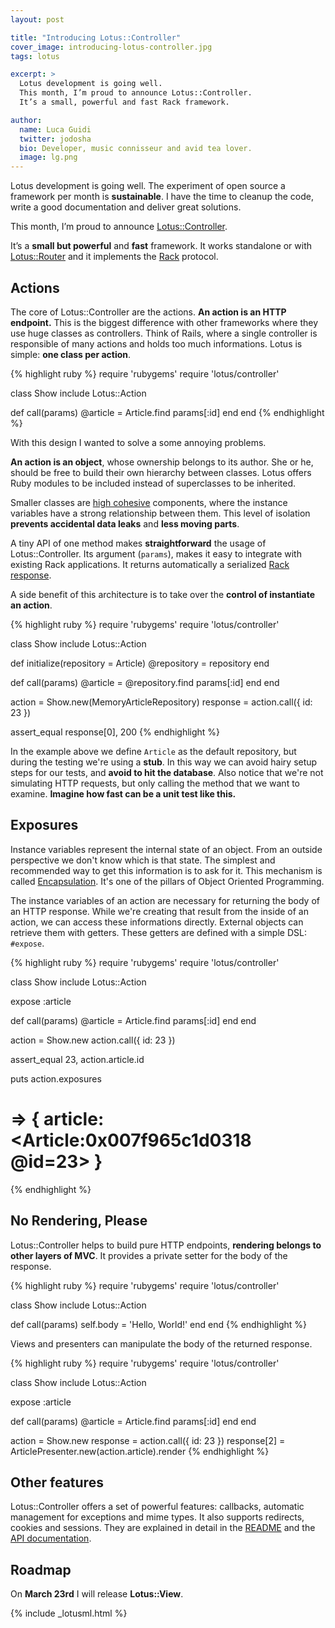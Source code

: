 ```yaml
---
layout: post

title: "Introducing Lotus::Controller"
cover_image: introducing-lotus-controller.jpg
tags: lotus

excerpt: >
  Lotus development is going well.
  This month, I’m proud to announce Lotus::Controller.
  It’s a small, powerful and fast Rack framework.

author:
  name: Luca Guidi
  twitter: jodosha
  bio: Developer, music connisseur and avid tea lover.
  image: lg.png
---
```


Lotus development is going well.
The experiment of open source a framework per month is **sustainable**.
I have the time to cleanup the code, write a good documentation and deliver great solutions.

This month, I’m proud to announce [Lotus::Controller](https://github.com/lotus/controller).

It’s a **small but powerful** and **fast** framework.
It works standalone or with [Lotus::Router](https://github.com/lotus/router) and it implements the [Rack](http://rack.github.io) protocol.

## Actions

The core of Lotus::Controller are the actions.
**An action is an HTTP endpoint.**
This is the biggest difference with other frameworks where they use huge classes as controllers.
Think of Rails, where a single controller is responsible of many actions and holds too much informations.
Lotus is simple: **one class per action**.

{% highlight ruby %}
require 'rubygems'
require 'lotus/controller'

class Show
  include Lotus::Action

  def call(params)
    @article = Article.find params[:id]
  end
end
{% endhighlight %}

With this design I wanted to solve a some annoying problems.

**An action is an object**, whose ownership belongs to its author.
She or he, should be free to build their own hierarchy between classes.
Lotus offers Ruby modules to be included instead of superclasses to be inherited.

Smaller classes are <a href="http://en.wikipedia.org/wiki/Cohesion_(computer_science)#High_cohesion">high cohesive</a> components, where the instance variables have a strong relationship between them.
This level of isolation **prevents accidental data leaks** and **less moving parts**.

A tiny API of one method makes **straightforward** the usage of Lotus::Controller.
Its argument (`params`), makes it easy to integrate with existing Rack applications.
It returns automatically a serialized [Rack response](http://rack.rubyforge.org/doc/SPEC.html).

A side benefit of this architecture is to take over the **control of instantiate an action**.

{% highlight ruby %}
require 'rubygems'
require 'lotus/controller'

class Show
  include Lotus::Action

  def initialize(repository = Article)
    @repository = repository
  end

  def call(params)
    @article = @repository.find params[:id]
  end
end

action   = Show.new(MemoryArticleRepository)
response = action.call({ id: 23 })

assert_equal response[0], 200
{% endhighlight %}

In the example above we define `Article` as the default repository, but during the testing we're using a **stub**.
In this way we can avoid hairy setup steps for our tests, and **avoid to hit the database**.
Also notice that we're not simulating HTTP requests, but only calling the method that we want to examine.
**Imagine how fast can be a unit test like this.**

## Exposures

Instance variables represent the internal state of an object.
From an outside perspective we don't know which is that state.
The simplest and recommended way to get this information is to ask for it.
This mechanism is called <a href="http://en.wikipedia.org/wiki/Encapsulation_(object-oriented_programming)">Encapsulation</a>.
It's one of the pillars of Object Oriented Programming.

The instance variables of an action are necessary for returning the body of an HTTP response.
While we're creating that result from the inside of an action, we can access these informations directly.
External objects can retrieve them with getters. These getters are defined with a simple DSL: `#expose`.

{% highlight ruby %}
require 'rubygems'
require 'lotus/controller'

class Show
  include Lotus::Action

  expose :article

  def call(params)
    @article = Article.find params[:id]
  end
end

action = Show.new
action.call({ id: 23 })

assert_equal 23, action.article.id

puts action.exposures
  # => { article: <Article:0x007f965c1d0318 @id=23> }
{% endhighlight %}

## No Rendering, Please

Lotus::Controller helps to build pure HTTP endpoints, **rendering belongs to other layers of MVC**.
It provides a private setter for the body of the response.

{% highlight ruby %}
require 'rubygems'
require 'lotus/controller'

class Show
  include Lotus::Action

  def call(params)
    self.body = 'Hello, World!'
  end
end
{% endhighlight %}

Views and presenters can manipulate the body of the returned response.

{% highlight ruby %}
require 'rubygems'
require 'lotus/controller'

class Show
  include Lotus::Action

  expose :article

  def call(params)
    @article = Article.find params[:id]
  end
end

action      = Show.new
response    = action.call({ id: 23 })
response[2] = ArticlePresenter.new(action.article).render
{% endhighlight %}

## Other features

Lotus::Controller offers a set of powerful features: callbacks, automatic management for exceptions and mime types.
It also supports redirects, cookies and sessions.
They are explained in detail in the [README](https://github.com/lotus/controller#lotuscontroller) and the [API documentation](http://rdoc.info/gems/lotus-controller).

## Roadmap

On **March 23rd** I will release **Lotus::View**.

{% include _lotusml.html %}
